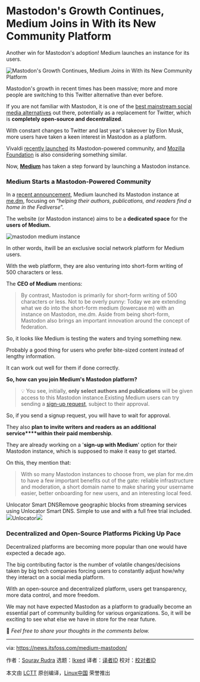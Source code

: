 [#]: subject: "Mastodon's Growth Continues, Medium Joins in With its New Community Platform"
[#]: via: "https://news.itsfoss.com/medium-mastodon/"
[#]: author: "Sourav Rudra https://news.itsfoss.com/author/sourav/"
[#]: collector: "lkxed"
[#]: translator: " "
[#]: reviewer: " "
[#]: publisher: " "
[#]: url: " "

Mastodon's Growth Continues, Medium Joins in With its New Community Platform
======

Another win for Mastodon's adoption! Medium launches an instance for its users.

![Mastodon's Growth Continues, Medium Joins in With its New Community Platform][1]

Mastodon's growth in recent times has been massive; more and more people are switching to this Twitter alternative than ever before.

If you are not familiar with Mastodon, it is one of the [best mainstream social media alternatives][2] out there, potentially as a replacement for Twitter, which is **completely open-source and decentralized**.

With constant changes to Twitter and last year's takeover by Elon Musk, more users have taken a keen interest in Mastodon as a platform.

Vivaldi [recently launched][3] its Mastodon-powered community, and [Mozilla Foundation][4] is also considering something similar.

Now, [**Medium**][5] has taken a step forward by launching a Mastodon instance.

### Medium Starts a Mastodon-Powered Community

In a [recent announcement][6], Medium launched its Mastodon instance at [me.dm][7], focusing on “_helping their authors, publications, and readers find a home in the Fediverse_”.

The website (or Mastodon instance) aims to be a **dedicated space** for the **users of Medium.**

![mastodon medium instance][8]

In other words, itwill be an exclusive social network platform for Medium users.

With the web platform, they are also venturing into short-form writing of 500 characters or less.

The **CEO of Medium** mentions:

> By contrast, Mastodon is primarily for short-form writing of 500 characters or less. Not to be overly punny: Today we are extending what we do into the short-form medium (lowercase m) with an instance on Mastodon, me.dm. Aside from being short-form, Mastodon also brings an important innovation around the concept of federation.

So, it looks like Medium is testing the waters and trying something new.

Probably a good thing for users who prefer bite-sized content instead of lengthy information.

It can work out well for them if done correctly.

**So, how can you join Medium's Mastodon platform?**

> 💡 You see, initially, **only select authors and publications** will be given access to this Mastodon instance.Existing Medium users can try sending a [sign-up request][9], subject to their approval.

So, if you send a signup request, you will have to wait for approval.

They also **plan to invite writers and readers as an additional service****within their paid membership**.

They are already working on a '**sign-up with Medium**' option for their Mastodon instance, which is supposed to make it easy to get started.

On this, they mention that:

> With so many Mastodon instances to choose from, we plan for me.dm to have a few important benefits out of the gate: reliable infrastructure and moderation, a short domain name to make sharing your username easier, better onboarding for new users, and an interesting local feed.

Unlocator Smart DNSRemove geographic blocks from streaming services using Unlocator Smart DNS. Simple to use and with a full free trial included.![][10]Unlocator![][11]

### Decentralized and Open-Source Platforms Picking Up Pace

Decentralized platforms are becoming more popular than one would have expected a decade ago.

The big contributing factor is the number of volatile changes/decisions taken by big tech companies forcing users to constantly adjust how/why they interact on a social media platform.

With an open-source and decentralized platform, users get transparency, more data control, and more freedom.

We may not have expected Mastodon as a platform to gradually become an essential part of community building for various organizations. So, it will be exciting to see what else we have in store for the near future.

💭 _Feel free to share your thoughts in the comments below._

--------------------------------------------------------------------------------

via: https://news.itsfoss.com/medium-mastodon/

作者：[Sourav Rudra][a]
选题：[lkxed][b]
译者：[译者ID](https://github.com/译者ID)
校对：[校对者ID](https://github.com/校对者ID)

本文由 [LCTT](https://github.com/LCTT/TranslateProject) 原创编译，[Linux中国](https://linux.cn/) 荣誉推出

[a]: https://news.itsfoss.com/author/sourav/
[b]: https://github.com/lkxed
[1]: https://news.itsfoss.com/content/images/size/w2000/2023/01/medium-embraces-mastodon.png
[2]: https://itsfoss.com/mainstream-social-media-alternaives/
[3]: https://news.itsfoss.com/vivaldi-mastodon-integration/
[4]: https://blog.mozilla.org/en/mozilla/mozilla-launch-fediverse-instance-social-media-alternative/
[5]: https://medium.com
[6]: https://blog.medium.com/medium-embraces-mastodon-19dcb873eb11
[7]: https://me.dm/
[8]: https://news.itsfoss.com/content/images/2023/01/medium-mastodon.jpg
[9]: https://me.dm/auth/sign_up
[10]: https://unlocator.com/favicon.ico
[11]: https://unlocator.com/wp-content/uploads/2019/05/unlocatoricon.jpg
